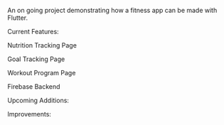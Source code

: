 An on going project demonstrating how a fitness app can be made with Flutter. 

Current Features:

Nutrition Tracking Page

Goal Tracking Page

Workout Program Page

Firebase Backend



Upcoming Additions:


Improvements: